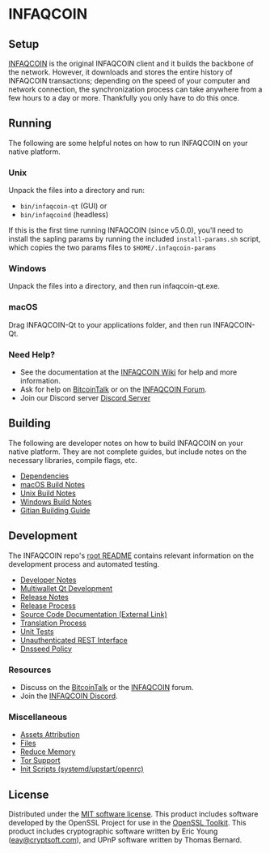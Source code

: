 INFAQCOIN
=============

Setup
---------------------
[INFAQCOIN](http://infaqcoin.org/wallet) is the original INFAQCOIN client and it builds the backbone of the network. However, it downloads and stores the entire history of INFAQCOIN transactions; depending on the speed of your computer and network connection, the synchronization process can take anywhere from a few hours to a day or more. Thankfully you only have to do this once.

Running
---------------------
The following are some helpful notes on how to run INFAQCOIN on your native platform.

### Unix

Unpack the files into a directory and run:

- `bin/infaqcoin-qt` (GUI) or
- `bin/infaqcoind` (headless)

If this is the first time running INFAQCOIN (since v5.0.0), you'll need to install the sapling params by running the included `install-params.sh` script, which copies the two params files to `$HOME/.infaqcoin-params`

### Windows

Unpack the files into a directory, and then run infaqcoin-qt.exe.

### macOS

Drag INFAQCOIN-Qt to your applications folder, and then run INFAQCOIN-Qt.

### Need Help?

* See the documentation at the [INFAQCOIN Wiki](https://github.com/INFAQCOIN/INFAQ/wiki)
for help and more information.
* Ask for help on [BitcoinTalk](https://bitcointalk.org/index.php?topic=1262920.0) or on the [INFAQCOIN Forum](http://forum.infaqcoin.org/).
* Join our Discord server [Discord Server](https://discord.infaqcoin.org)

Building
---------------------
The following are developer notes on how to build INFAQCOIN on your native platform. They are not complete guides, but include notes on the necessary libraries, compile flags, etc.

- [Dependencies](dependencies.md)
- [macOS Build Notes](build-osx.md)
- [Unix Build Notes](build-unix.md)
- [Windows Build Notes](build-windows.md)
- [Gitian Building Guide](gitian-building.md)

Development
---------------------
The INFAQCOIN repo's [root README](/README.md) contains relevant information on the development process and automated testing.

- [Developer Notes](developer-notes.md)
- [Multiwallet Qt Development](multiwallet-qt.md)
- [Release Notes](release-notes.md)
- [Release Process](release-process.md)
- [Source Code Documentation (External Link)](https://www.fuzzbawls.pw/infaqcoin/doxygen/)
- [Translation Process](translation_process.md)
- [Unit Tests](unit-tests.md)
- [Unauthenticated REST Interface](REST-interface.md)
- [Dnsseed Policy](dnsseed-policy.md)

### Resources
* Discuss on the [BitcoinTalk](https://bitcointalk.org/index.php?topic=1262920.0) or the [INFAQCOIN](http://forum.infaqcoin.org/) forum.
* Join the [INFAQCOIN Discord](https://discord.infaqcoin.org).

### Miscellaneous
- [Assets Attribution](assets-attribution.md)
- [Files](files.md)
- [Reduce Memory](reduce-memory.md)
- [Tor Support](tor.md)
- [Init Scripts (systemd/upstart/openrc)](init.md)

License
---------------------
Distributed under the [MIT software license](/COPYING).
This product includes software developed by the OpenSSL Project for use in the [OpenSSL Toolkit](https://www.openssl.org/). This product includes
cryptographic software written by Eric Young ([eay@cryptsoft.com](mailto:eay@cryptsoft.com)), and UPnP software written by Thomas Bernard.
